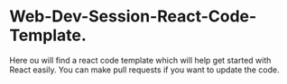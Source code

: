 # Web-Dev-Session-React-Code-Template.
Here ou will find a react code template which will help get started with React easily. You can make pull requests if you want to update the code.
